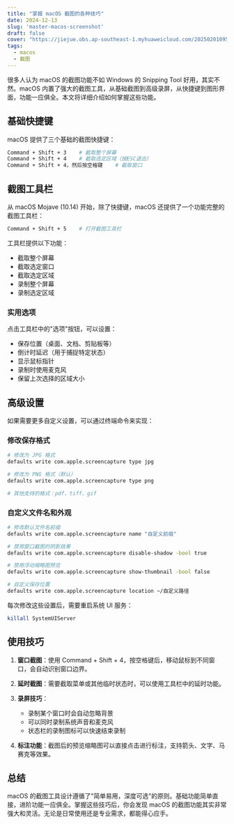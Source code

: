 ```yaml
---
title: "掌握 macOS 截图的各种技巧"
date: 2024-12-13
slug: 'master-macos-screenshot'
draft: false
cover: "https://jiejue.obs.ap-southeast-1.myhuaweicloud.com/20250201095905780.webp"
tags:
  - macos
  - 截图
---
```

很多人认为 macOS 的截图功能不如 Windows 的 Snipping Tool 好用，其实不然。macOS 内置了强大的截图工具，从基础截图到高级录屏，从快捷键到图形界面，功能一应俱全。本文将详细介绍如何掌握这些功能。

<!--more-->

## 基础快捷键

macOS 提供了三个基础的截图快捷键：

```bash
Command + Shift + 3    # 截取整个屏幕
Command + Shift + 4    # 截取选定区域（按ESC退出）
Command + Shift + 4，然后按空格键    # 截取窗口
```

## 截图工具栏

从 macOS Mojave (10.14) 开始，除了快捷键，macOS 还提供了一个功能完整的截图工具栏：

```bash
Command + Shift + 5    # 打开截图工具栏
```

工具栏提供以下功能：

- 截取整个屏幕
- 截取选定窗口
- 截取选定区域
- 录制整个屏幕
- 录制选定区域

### 实用选项

点击工具栏中的"选项"按钮，可以设置：

- 保存位置（桌面、文档、剪贴板等）
- 倒计时延迟（用于捕捉特定状态）
- 显示鼠标指针
- 录制时使用麦克风
- 保留上次选择的区域大小

## 高级设置

如果需要更多自定义设置，可以通过终端命令来实现：

### 修改保存格式

```bash
# 修改为 JPG 格式
defaults write com.apple.screencapture type jpg

# 修改为 PNG 格式（默认）
defaults write com.apple.screencapture type png

# 其他支持的格式：pdf、tiff、gif
```

### 自定义文件名和外观

```bash
# 修改默认文件名前缀
defaults write com.apple.screencapture name "自定义前缀"

# 禁用窗口截图的阴影效果
defaults write com.apple.screencapture disable-shadow -bool true

# 禁用浮动缩略图预览
defaults write com.apple.screencapture show-thumbnail -bool false

# 自定义保存位置
defaults write com.apple.screencapture location ~/自定义路径
```

每次修改这些设置后，需要重启系统 UI 服务：

```bash
killall SystemUIServer
```

## 使用技巧

1. **窗口截图**：使用 Command + Shift + 4，按空格键后，移动鼠标到不同窗口，会自动识别窗口边界。
2. **延时截图**：需要截取菜单或其他临时状态时，可以使用工具栏中的延时功能。
3. **录屏技巧**：

   - 录制某个窗口时会自动忽略背景
   - 可以同时录制系统声音和麦克风
   - 状态栏的录制图标可以快速结束录制
4. **标注功能**：截图后的预览缩略图可以直接点击进行标注，支持箭头、文字、马赛克等效果。

## 总结

macOS 的截图工具设计遵循了"简单易用，深度可选"的原则。基础功能简单直接，进阶功能一应俱全。掌握这些技巧后，你会发现 macOS 的截图功能其实非常强大和灵活。无论是日常使用还是专业需求，都能得心应手。
